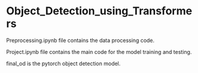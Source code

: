 # Object_Detection_using_Transformers

Preprocessing.ipynb file contains the data processing code.

Project.ipynb file contains the main code for the model training and testing.

final_od is the pytorch object detection model.
